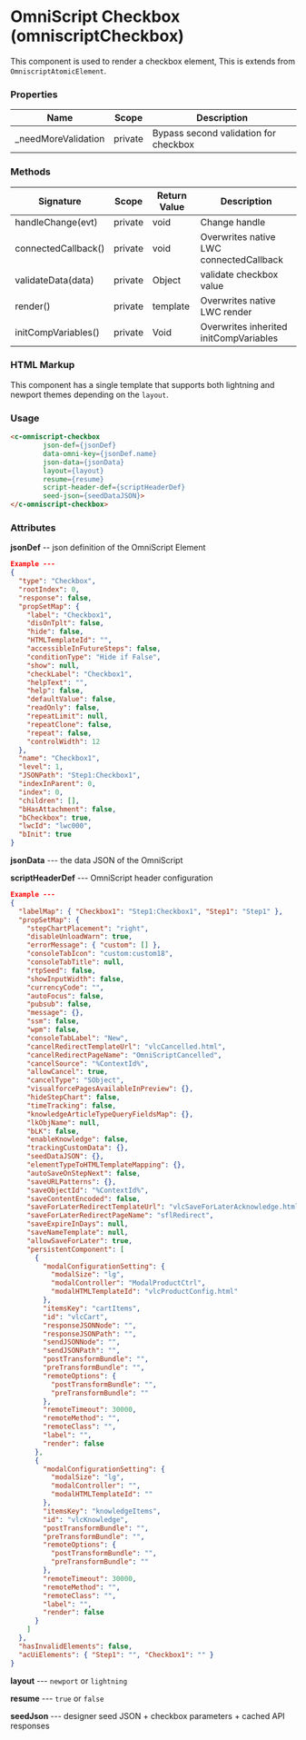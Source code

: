 # OmniScript Checkbox (omniscriptCheckbox)
This component is used to render a checkbox element, This is extends from `OmniscriptAtomicElement`.

### Properties

| Name                | Scope   | Description                             |
| ------------------- | ------- | --------------------------------------- |
| _needMoreValidation | private | Bypass second validation for checkbox   |


### Methods

| Signature           | Scope   | Return Value | Description                             |
| ------------------- | ------- | ------------ | --------------------------------------- |
| handleChange(evt)   | private | void         | Change handle                           |
| connectedCallback() | private | void         | Overwrites native LWC connectedCallback |
| validateData(data)  | private | Object       | validate checkbox value                 |
| render()            | private | template     | Overwrites native LWC render            |
| initCompVariables() | private | Void         | Overwrites inherited initCompVariables  |

### HTML Markup

This component has a single template that supports both lightning and newport themes depending on the `layout`.

### Usage

```html
<c-omniscript-checkbox
		json-def={jsonDef} 
		data-omni-key={jsonDef.name} 
		json-data={jsonData} 
		layout={layout} 
		resume={resume} 
		script-header-def={scriptHeaderDef} 
		seed-json={seedDataJSON}>
</c-omniscript-checkbox>
```

### Attributes

**jsonDef** -- json definition of the OmniScript Element

```json
Example ---
{
  "type": "Checkbox",
  "rootIndex": 0,
  "response": false,
  "propSetMap": {
    "label": "Checkbox1",
    "disOnTplt": false,
    "hide": false,
    "HTMLTemplateId": "",
    "accessibleInFutureSteps": false,
    "conditionType": "Hide if False",
    "show": null,
    "checkLabel": "Checkbox1",
    "helpText": "",
    "help": false,
    "defaultValue": false,
    "readOnly": false,
    "repeatLimit": null,
    "repeatClone": false,
    "repeat": false,
    "controlWidth": 12
  },
  "name": "Checkbox1",
  "level": 1,
  "JSONPath": "Step1:Checkbox1",
  "indexInParent": 0,
  "index": 0,
  "children": [],
  "bHasAttachment": false,
  "bCheckbox": true,
  "lwcId": "lwc000",
  "bInit": true
}
```

**jsonData** --- the data JSON of the OmniScript

**scriptHeaderDef** --- OmniScript header configuration

```json
Example ---
{
  "labelMap": { "Checkbox1": "Step1:Checkbox1", "Step1": "Step1" },
  "propSetMap": {
    "stepChartPlacement": "right",
    "disableUnloadWarn": true,
    "errorMessage": { "custom": [] },
    "consoleTabIcon": "custom:custom18",
    "consoleTabTitle": null,
    "rtpSeed": false,
    "showInputWidth": false,
    "currencyCode": "",
    "autoFocus": false,
    "pubsub": false,
    "message": {},
    "ssm": false,
    "wpm": false,
    "consoleTabLabel": "New",
    "cancelRedirectTemplateUrl": "vlcCancelled.html",
    "cancelRedirectPageName": "OmniScriptCancelled",
    "cancelSource": "%ContextId%",
    "allowCancel": true,
    "cancelType": "SObject",
    "visualforcePagesAvailableInPreview": {},
    "hideStepChart": false,
    "timeTracking": false,
    "knowledgeArticleTypeQueryFieldsMap": {},
    "lkObjName": null,
    "bLK": false,
    "enableKnowledge": false,
    "trackingCustomData": {},
    "seedDataJSON": {},
    "elementTypeToHTMLTemplateMapping": {},
    "autoSaveOnStepNext": false,
    "saveURLPatterns": {},
    "saveObjectId": "%ContextId%",
    "saveContentEncoded": false,
    "saveForLaterRedirectTemplateUrl": "vlcSaveForLaterAcknowledge.html",
    "saveForLaterRedirectPageName": "sflRedirect",
    "saveExpireInDays": null,
    "saveNameTemplate": null,
    "allowSaveForLater": true,
    "persistentComponent": [
      {
        "modalConfigurationSetting": {
          "modalSize": "lg",
          "modalController": "ModalProductCtrl",
          "modalHTMLTemplateId": "vlcProductConfig.html"
        },
        "itemsKey": "cartItems",
        "id": "vlcCart",
        "responseJSONNode": "",
        "responseJSONPath": "",
        "sendJSONNode": "",
        "sendJSONPath": "",
        "postTransformBundle": "",
        "preTransformBundle": "",
        "remoteOptions": {
          "postTransformBundle": "",
          "preTransformBundle": ""
        },
        "remoteTimeout": 30000,
        "remoteMethod": "",
        "remoteClass": "",
        "label": "",
        "render": false
      },
      {
        "modalConfigurationSetting": {
          "modalSize": "lg",
          "modalController": "",
          "modalHTMLTemplateId": ""
        },
        "itemsKey": "knowledgeItems",
        "id": "vlcKnowledge",
        "postTransformBundle": "",
        "preTransformBundle": "",
        "remoteOptions": {
          "postTransformBundle": "",
          "preTransformBundle": ""
        },
        "remoteTimeout": 30000,
        "remoteMethod": "",
        "remoteClass": "",
        "label": "",
        "render": false
      }
    ]
  },
  "hasInvalidElements": false,
  "acUiElements": { "Step1": "", "Checkbox1": "" }
}
```

**layout** --- `newport` or `lightning`

**resume** --- `true` or `false`

**seedJson** --- designer seed JSON + checkbox parameters + cached API responses

